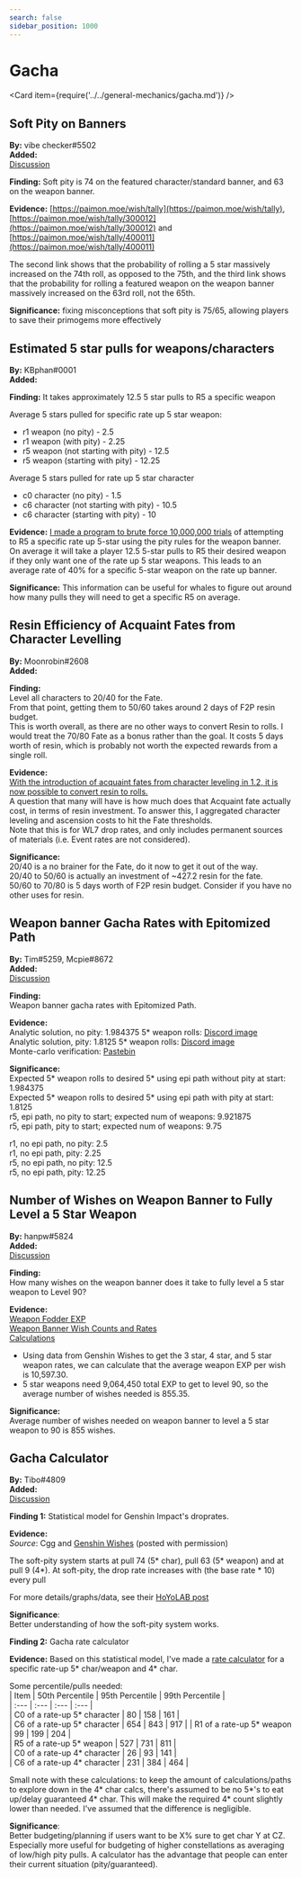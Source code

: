 ```yaml
---
search: false
sidebar_position: 1000
---
```


# Gacha

<Card item={require('../../general-mechanics/gacha.md')} />

## Soft Pity on Banners

**By:** vibe checker\#5502  
**Added:** <Version date="2021-06-03" />  
[Discussion](https://tickets.deeznuts.moe/ticket-archive/attachments_843094700441206844_849939262229315644_transcript-char-and-weapon-banner-pities.html)

**Finding:** Soft pity is 74 on the featured character/standard banner, and 63 on the weapon banner.

**Evidence:** [https://paimon.moe/wish/tally](https://paimon.moe/wish/tally), [https://paimon.moe/wish/tally/300012](https://paimon.moe/wish/tally/300012) and [https://paimon.moe/wish/tally/400011](https://paimon.moe/wish/tally/400011)

The second link shows that the probability of rolling a 5 star massively increased on the 74th roll, as opposed to the 75th, and the third link shows that the probability for rolling a featured weapon on the weapon banner massively increased on the 63rd roll, not the 65th.

**Significance:** fixing misconceptions that soft pity is 75/65, allowing players to save their primogems more effectively

## Estimated 5 star pulls for weapons/characters

**By:** KBphan\#0001  
**Added:** <Version date="2021-04-19" />

**Finding:** It takes approximately 12.5 5 star pulls to R5 a specific weapon

Average 5 stars pulled for specific rate up 5 star weapon:

* r1 weapon \(no pity\) - 2.5
* r1 weapon \(with pity\) - 2.25
* r5 weapon \(not starting with pity\) - 12.5
* r5 weapon \(starting with pity\) - 12.25

Average 5 stars pulled for rate up 5 star character

* c0 character \(no pity\) - 1.5
* c6 character \(not starting with pity\) - 10.5
* c6 character \(starting with pity\) - 10

**Evidence:** [I made a program to brute force 10,000,000 trials](https://imgur.com/a/HastXBQ) of attempting to R5 a specific rate up 5-star using the pity rules for the weapon banner. On average it will take a player 12.5 5-star pulls to R5 their desired weapon if they only want one of the rate up 5 star weapons. This leads to an average rate of 40% for a specific 5-star weapon on the rate up banner.

**Significance:** This information can be useful for whales to figure out around how many pulls they will need to get a specific R5 on average.

## Resin Efficiency of Acquaint Fates from Character Levelling

**By:** Moonrobin\#2608  
**Added:** <Version date="2020-12-19" />

**Finding:**  
Level all characters to 20/40 for the Fate.  
From that point, getting them to 50/60 takes around 2 days of F2P resin budget.  
This is worth overall, as there are no other ways to convert Resin to rolls. I would treat the 70/80 Fate as a bonus rather than the goal. It costs 5 days worth of resin, which is probably not worth the expected rewards from a single roll.

**Evidence:**  
[With the introduction of acquaint fates from character leveling in 1.2, it is now possible to convert resin to rolls.](https://imgur.com/a/hmxfzb8)  
A question that many will have is how much does that Acquaint fate actually cost, in terms of resin investment. To answer this, I aggregated character leveling and ascension costs to hit the Fate thresholds.  
Note that this is for WL7 drop rates, and only includes permanent sources of materials (i.e. Event rates are not considered).

**Significance:**  
20/40 is a no brainer for the Fate, do it now to get it out of the way.  
20/40 to 50/60 is actually an investment of ~427.2 resin for the fate.  
50/60 to 70/80 is 5 days worth of F2P resin budget. Consider if you have no other uses for resin.

## Weapon banner Gacha Rates with Epitomized Path

**By:** Tim\#5259, Mcpie\#8672  
**Added:** <Version date="2021-11-11" />  
[Discussion](https://tickets.deeznuts.moe/ticket-archive/attachments_884585841270329415_908323794622492742_transcript-weapon-banner-gacha-rates-with-epitomized-path.html)

**Finding:**  
Weapon banner gacha rates with Epitomized Path.

**Evidence:**  
Analytic solution, no pity: 1.984375 5\* weapon rolls: [Discord image](https://tcl-backup.s3.filebase.com/evidence/general-mechanics/gacha.md/discord/attachments_884585841270329415_885243449782177832_unknown.png)  
Analytic solution, pity: 1.8125 5\* weapon rolls: [Discord image](https://tcl-backup.s3.filebase.com/evidence/general-mechanics/gacha.md/discord/attachments_884585841270329415_885243674206814268_unknown.png)  
Monte-carlo verification: [Pastebin](https://pastebin.com/d9Mg1i4n)

**Significance:**  
Expected 5\* weapon rolls to desired 5\* using epi path without pity at start: 1.984375  
Expected 5\* weapon rolls to desired 5\* using epi path with pity at start: 1.8125  
r5, epi path, no pity to start; expected num of weapons: 9.921875  
r5, epi path, pity to start; expected num of weapons: 9.75

r1, no epi path, no pity: 2.5  
r1, no epi path, pity: 2.25  
r5, no epi path, no pity: 12.5  
r5, no epi path, pity: 12.25

## Number of Wishes on Weapon Banner to Fully Level a 5 Star Weapon

**By:** hanpw\#5824  
**Added:** <Version date="2021-12-16" />  
[Discussion](https://tickets.deeznuts.moe/ticket-archive/attachments_906138978208604210_919065570257813514_transcript-weapon-as-fodder-wish-count.html)

**Finding:**  
How many wishes on the weapon banner does it take to fully level a 5 star weapon to Level 90?

**Evidence:**  
[Weapon Fodder EXP](https://genshin-impact.fandom.com/wiki/Weapon_EXP)  
[Weapon Banner Wish Counts and Rates](https://genshin-wishes.com/global-stats/weapon-event)  
[Calculations](https://docs.google.com/spreadsheets/d/1lqc6MtGGkczyUM-eri09ok0LtdxDe_oWELtNf5k35Gw/edit#gid=0)

* Using data from Genshin Wishes to get the 3 star, 4 star, and 5 star weapon rates, we can calculate that the average weapon EXP per wish is 10,597.30.
* 5 star weapons need 9,064,450 total EXP to get to level 90, so the average number of wishes needed is 855.35.

**Significance:**  
Average number of wishes needed on weapon banner to level a 5 star weapon to 90 is 855 wishes.

## Gacha Calculator

**By:** Tibo\#4809  
**Added:** <Version date="2022-02-19" />  
[Discussion](https://tickets.deeznuts.moe/ticket-archive/attachments_935286904679710741_944727977445445632_transcript-gacha-rate-calculator.html)

**Finding 1:**
Statistical model for Genshin Impact's droprates.

**Evidence:**  
_Source_: Cgg and [Genshin Wishes](https://genshin-wishes.com/) (posted with permission)

The soft-pity system starts at pull 74 (5\* char), pull 63 (5\* weapon) and at pull 9 (4\*). At soft-pity, the drop rate increases with (the base rate \* 10) every pull

For more details/graphs/data, see their [HoYoLAB post](https://www.hoyolab.com/article/497840)

**Significance**:  
Better understanding of how the soft-pity system works.

**Finding 2:**
Gacha rate calculator

**Evidence:** Based on this statistical model, I've made a [rate calculator](https://hutaobot.moe/tools/gachacalc) for a specific rate-up 5* char/weapon and 4* char.

Some percentile/pulls needed:  
| Item | 50th Percentile | 95th Percentile | 99th Percentile |  
| :--- | :--- | :--- | :--- |  
| C0 of a rate-up 5\* character | 80 | 158 | 161 |  
| C6 of a rate-up 5\* character | 654 | 843 | 917 |
| R1 of a rate-up 5\* weapon | 99 | 199 | 204 |  
| R5 of a rate-up 5\* weapon | 527 | 731 | 811 |  
| C0 of a rate-up 4\* character | 26 | 93 | 141 |  
| C6 of a rate-up 4\* character | 231 | 384 | 464 |

Small note with these calculations: to keep the amount of calculations/paths to explore down in the 4\* char calcs, there's assumed to be no 5\*'s to eat up/delay guaranteed 4\* char. This will make the required 4\* count slightly lower than needed. I've assumed that the difference is negligible.

**Significance**:  
Better budgeting/planning if users want to be X% sure to get char Y at CZ. Especially more useful for budgeting of higher constellations as averaging of low/high pity pulls. A calculator has the advantage that people can enter their current situation (pity/guaranteed).
